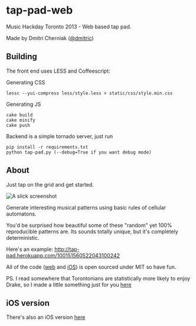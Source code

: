 tap-pad-web
===========

Music Hackday Toronto 2013 - Web based tap pad.

Made by Dmitri Cherniak ([@dmitric](http://twitter.com/dmitric))

Building
-------------

The front end uses LESS and Coffeescript:

Generating CSS
```
lessc --yui-compress less/style.less > static/css/style.min.css
```

Generating JS

```
cake build
cake minify
cake push
```

Backend is a simple tornado server, just run

```
pip install -r requirements.txt
python tap-pad.py (--debug=True if you want debug mode)
```

About
-----------

Just tap on the grid and get started.

![A slick screenshot](http://i.imgur.com/GydrFbG.png)

Generate interesting musical patterns using basic rules of cellular automatons.

You'd be surprised how beautiful some of these "random" yet 100% reproducible patterns are. Its sounds totally unique, but it's completely deterministic.

Here's an example: http://tap-pad.herokuapp.com/100151560522043100242

All of the code ([web](https://github.com/dmitric/tap-pad-web) and [iOS](https://github.com/dmitric/tap-pad-ios)) is open sourced under MIT so have fun.

PS. I read somewhere that Torontonians are statistically more likely to enjoy Drake, so I made a little something just for you [here](http://tap-pad.herokuapp.com/drake)


iOS version
--------------

There's also an iOS version [here](http://github.com/dmitric/tap-pad-ios)
